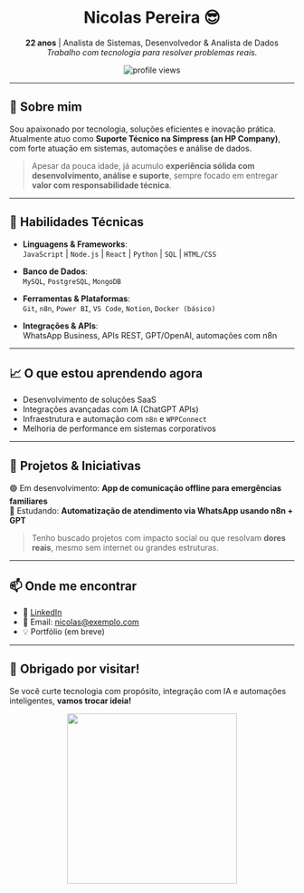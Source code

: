 <h1 align="center">Nicolas Pereira 😎</h1>
<p align="center">
  <b>22 anos</b> | Analista de Sistemas, Desenvolvedor & Analista de Dados <br>
  <i>Trabalho com tecnologia para resolver problemas reais.</i>
</p>

<p align="center">
  <img src="https://komarev.com/ghpvc/?username=nicolaspereira-dev&label=Profile+Views" alt="profile views" />
</p>

---

## 💼 Sobre mim

Sou apaixonado por tecnologia, soluções eficientes e inovação prática.  
Atualmente atuo como **Suporte Técnico na Simpress (an HP Company)**, com forte atuação em sistemas, automações e análise de dados.

> Apesar da pouca idade, já acumulo **experiência sólida com desenvolvimento, análise e suporte**, sempre focado em entregar **valor com responsabilidade técnica**.

---

## 🧠 Habilidades Técnicas

- **Linguagens & Frameworks**:  
  `JavaScript` | `Node.js` | `React` | `Python` | `SQL` | `HTML/CSS`

- **Banco de Dados**:  
  `MySQL`, `PostgreSQL`, `MongoDB`

- **Ferramentas & Plataformas**:  
  `Git`, `n8n`, `Power BI`, `VS Code`, `Notion`, `Docker (básico)`

- **Integrações & APIs**:  
  WhatsApp Business, APIs REST, GPT/OpenAI, automações com n8n

---

## 📈 O que estou aprendendo agora

- Desenvolvimento de soluções SaaS
- Integrações avançadas com IA (ChatGPT APIs)
- Infraestrutura e automação com `n8n` e `WPPConnect`
- Melhoria de performance em sistemas corporativos

---

## 🚀 Projetos & Iniciativas

🟢 Em desenvolvimento: **App de comunicação offline para emergências familiares**  
🔧 Estudando: **Automatização de atendimento via WhatsApp usando n8n + GPT**

> Tenho buscado projetos com impacto social ou que resolvam **dores reais**, mesmo sem internet ou grandes estruturas.

---

## 📫 Onde me encontrar

- 💼 [LinkedIn](https://www.linkedin.com/in/seu-usuario/)  
- 📧 Email: nicolas@exemplo.com  
- 💡 Portfólio (em breve)

---

## 🙏 Obrigado por visitar!

Se você curte tecnologia com propósito, integração com IA e automações inteligentes, **vamos trocar ideia!**

<p align="center">
  <img src="https://media.giphy.com/media/qgQUggAC3Pfv687qPC/giphy.gif" width="300" />
</p>
